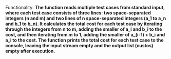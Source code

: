 Functionality: **The function reads multiple test cases from standard input, where each test case consists of three lines: two space-separated integers (n and m) and two lines of n space-separated integers (a_1 to a_n and b_1 to b_n). It calculates the total cost for each test case by iterating through the integers from n to m, adding the smaller of a_i and b_i to the cost, and then iterating from m to 1, adding the smaller of a_(i-1) + b_i and a_i to the cost. The function prints the total cost for each test case to the console, leaving the input stream empty and the output list (custos) empty after execution.**